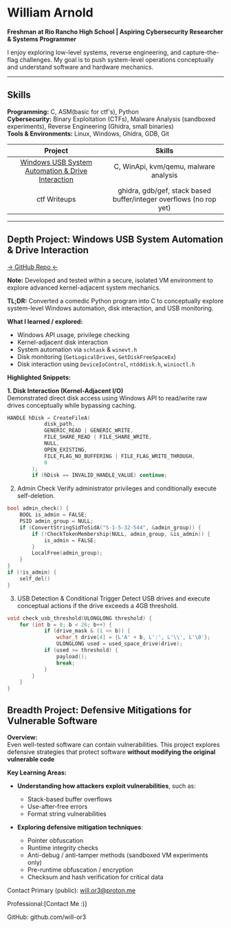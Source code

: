 # William Arnold

**Freshman at Rio Rancho High School | Aspiring Cybersecurity Researcher & Systems Programmer**

I enjoy exploring low-level systems, reverse engineering, and capture-the-flag challenges. My goal is to push system-level operations conceptually and understand software and hardware mechanics.

---

## Skills

**Programming:** C, ASM(basic for ctf's), Python  
**Cybersecurity:** Binary Exploitation (CTFs), Malware Analysis (sandboxed experiments), Reverse Engineering (Ghidra, small binaries)  
**Tools & Environments:** Linux, Windows, Ghidra, GDB, Git

| Project | Skills |
|:-------:|:------:|
| [Windows USB System Automation & Drive Interaction](https://github.com/will-or3/portfolios/blob/main/WinApi_IO_Event_Logic.c) | C, WinApi, kvm/qemu, malware analysis |
| ctf Writeups | ghidra, gdb/gef, stack based buffer/integer overflows (no rop yet)|
---


## Depth Project: Windows USB System Automation & Drive Interaction
[-> GitHub Repo <-](https://github.com/will-or3/portfolios/blob/main/WinApi_IO_Event_Logic.c)

**Note:** Developed and tested within a secure, isolated VM environment to explore advanced kernel-adjacent system mechanics.

**TL;DR:** Converted a comedic Python program into C to conceptually explore system-level Windows automation, disk interaction, and USB monitoring.

**What I learned / explored:**
- Windows API usage, privilege checking
- Kernel-adjacent disk interaction
- System automation via `schtask` & `winevt.h`
- Disk monitoring (`GetLogicalDrives`, `GetDiskFreeSpaceEx`)
- Disk interaction using `DeviceIoControl`, `ntdddisk.h`, `winioctl.h`

**Highlighted Snippets:**

**1. Disk Interaction (Kernel-Adjacent I/O)**  
Demonstrated direct disk access using Windows API to read/write raw drives conceptually while bypassing caching.
```c
HANDLE hDisk = CreateFileA(
            disk_path,
            GENERIC_READ | GENERIC_WRITE,
            FILE_SHARE_READ | FILE_SHARE_WRITE,
            NULL, 
            OPEN_EXISTING,
            FILE_FLAG_NO_BUFFERING | FILE_FLAG_WRITE_THROUGH,
            0
        );
        if (hDisk == INVALID_HANDLE_VALUE) continue;
```
2. Admin Check
Verify administrator privileges and conditionally execute self-deletion.
```c
bool admin_check() {
    BOOL is_admin = FALSE;
    PSID admin_group = NULL;
    if (ConvertStringSidToSidA("S-1-5-32-544", &admin_group)) {
        if (!CheckTokenMembership(NULL, admin_group, &is_admin)) {
            is_admin = FALSE;
        }
        LocalFree(admin_group);
    }
}
if (!is_admin) {
    self_del()
}
```
3. USB Detection & Conditional Trigger
Detect USB drives and execute conceptual actions if the drive exceeds a 4GB threshold.

```c
void check_usb_threshold(ULONGLONG threshold) {
    for (int b = 0; b < 26; b++) {
            if (drive_mask & (1 << b)) {
                wchar_t drive[4] = {L'A' + b, L':', L'\\', L'\0'};
                ULONGLONG used = used_space_drive(drive);
            if (used >= threshold) {
                payload();
                break;
            }
        }
    }
}
```
## Breadth Project: Defensive Mitigations for Vulnerable Software

**Overview:**  
Even well-tested software can contain vulnerabilities. This project explores defensive strategies that protect software **without modifying the original vulnerable code**

**Key Learning Areas:**

- **Understanding how attackers exploit vulnerabilities**, such as:  
  - Stack-based buffer overflows  
  - Use-after-free errors  
  - Format string vulnerabilities

- **Exploring defensive mitigation techniques**:  
  - Pointer obfuscation  
  - Runtime integrity checks  
  - Anti-debug / anti-tamper methods (sandboxed VM experiments only)  
  - Pre-runtime obfuscation / encryption  
  - Checksum and hash verification for critical data


Contact
Primary (public): will.or3@proton.me

Professional:[Contact Me :)]

GitHub: github.com/will-or3
